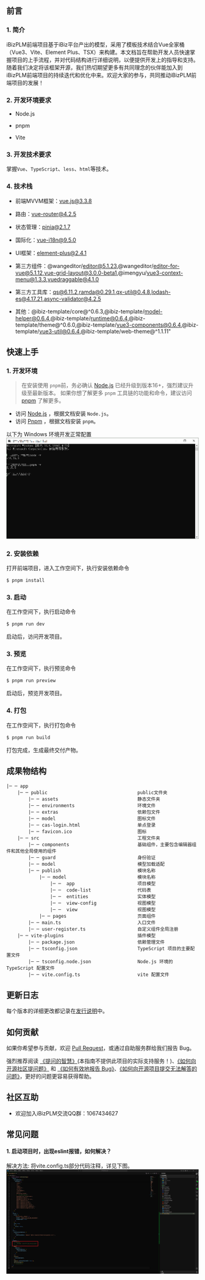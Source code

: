 ## 前言

### 1. 简介

iBizPLM前端项目基于iBiz平台产出的模型，采用了模板技术结合Vue全家桶（Vue3、Vite、Element Plus、TSX）来构建。本文档旨在帮助开发人员快速掌握项目的上手流程，并对代码结构进行详细说明，以便提供开发上的指导和支持。随着我们决定将该框架开源，我们热切期望更多有共同理念的伙伴能加入到iBizPLM前端项目的持续迭代和优化中来。欢迎大家的参与，共同推动iBizPLM前端项目的发展！

### 2. 开发环境要求

- Node.js

- pnpm

- Vite

### 3. 开发技术要求

掌握`Vue`、`TypeScript`、`less`、`html`等技术。

### 4. 技术栈

- 前端MVVM框架：vue.js@3.3.8

- 路由：vue-router@4.2.5

- 状态管理：pinia@2.1.7

- 国际化：vue-i18n@9.5.0

- UI框架：element-plus@2.4.1

- 第三方组件：@wangeditor/editor@5.1.23,@wangeditor/editor-for-vue@5.1.12,vue-grid-layout@3.0.0-beta1,@imengyu/vue3-context-menu@1.3.3,vuedraggable@4.1.0

- 第三方工具库：qs@6.11.2,ramda@0.29.1,qx-util@0.4.8,lodash-es@4.17.21,async-validator@4.2.5

- 其他：@ibiz-template/core@^0.6.3,@ibiz-template/model-helper@0.6.4,@ibiz-template/runtime@0.6.4,@ibiz-template/theme@^0.6.0,@ibiz-template/vue3-components@0.6.4,@ibiz-template/vue3-util@0.6.4,@ibiz-template/web-theme@^1.1.11"

## 快速上手

### 1. 开发环境

> 在安装使用 `pnpm`前，务必确认 [Node.js](https://nodejs.org) 已经升级到版本16+，强烈建议升级至最新版本。
> 如果你想了解更多 `pnpm` 工具链的功能和命令，建议访问 [pnpm](https://www.pnpm.cn/) 了解更多。

- 访问 [Node.js](https://nodejs.org) ，根据文档安装 `Node.js`。
- 访问 [Pnpm](https://www.pnpm.cn/) ，根据文档安装 `pnpm`。

以下为 Windows 环境开发正常配置 
<br>
![开发环境信息](sample/getting-started/development.png)

### 2. 安装依赖

打开前端项目，进入工作空间下，执行安装依赖命令

```bash
$ pnpm install
```

### 3. 启动

在工作空间下，执行启动命令

```bash
$ pnpm run dev
```

启动后，访问开发项目。<br>

### 3. 预览

在工作空间下，执行预览命令

```bash
$ pnpm run preview
```

启动后，预览开发项目。<br>

### 4. 打包

在工作空间下，执行打包命令

```bash
$ pnpm run build
```

打包完成，生成最终交付产物。

## 成果物结构

```
|─ ─ app
​    |─ ─ public                                 public文件夹
​        |─ ─ assets                             静态文件夹
​        |─ ─ environments                       环境文件
​        |─ ─ extras                             依赖包文件
​        |─ ─ model                              图标文件
​        |─ ─ cas-login.html                     单点登录
        |─ ─ favicon.ico                        图标
​    |─ ─ src                                    工程文件夹
        |─ ─ components                         基础组件，主要包含编辑器组件和其他全局使用的组件
        |─ ─ guard                              身份验证
        |─ ─ model                              模型加载适配
        |─ ─ publish                            模块名称
            |─ ─ model                          模块名称
​                |─ ─  app                       项目模型
​                |─ ─  code-list                 代码表
​                |─ ─  entities                  实体模型
​                |─ ─  view-config               视图模型
​                |─ ─  view                      视图模型
            |─ ─ pages                          页面组件
​        |─ ─ main.ts                            入口文件
​        |─ ─ user-register.ts                   自定义组件全局注册
​    |─ ─ vite-plugins                           插件模型
        ​|─ ─ package.json                       依赖管理文件
        ​|─ ─ tsconfig.json                      TypeScript 项目的主要配置文件
        ​|─ ─ tsconfig.node.json                 Node.js 环境的 TypeScript 配置文件
​        |─ ─ vite.config.ts                     vite 配置文件
```

## 更新日志

每个版本的详细更改都记录在[发行说明](CHANGELOG.md)中。

## 如何贡献

如果你希望参与贡献，欢迎 [Pull Request](<https://github.com/iBizLab/plm-code/issues/new>)，或通过自助服务群给我们报告 Bug。

强烈推荐阅读 [《提问的智慧》](https://github.com/ryanhanwu/How-To-Ask-Questions-The-Smart-Way)(本指南不提供此项目的实际支持服务！)、[《如何向开源社区提问题》](https://github.com/seajs/seajs/issues/545) 和 [《如何有效地报告 Bug》](https://www.chiark.greenend.org.uk/~sgtatham/bugs-cn.html)、[《如何向开源项目提交无法解答的问题》](https://zhuanlan.zhihu.com/p/25795393)，更好的问题更容易获得帮助。

## 社区互助

- 欢迎加入iBizPLM交流QQ群：1067434627

## 常见问题

#### 1. 启动项目时，出现eslint报错，如何解决？
 
   解决方法: 将vite.config.ts部分代码注释，详见下图。<br>
   ![远程代理地址](sample/getting-started/problem.png)


